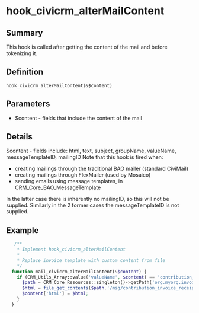 # hook_civicrm_alterMailContent

## Summary

This hook is called after getting the content of the mail and before
tokenizing it.

## Definition

    hook_civicrm_alterMailContent(&$content)

## Parameters

-   $content - fields that include the content of the mail

## Details

$content - fields include: html, text, subject, groupName, valueName, messageTemplateID, mailingID
Note that this hook is fired when: 
- creating mailings through the traditional BAO mailer (standard CiviMail)
- creating mailings through FlexMailer (used by Mosaico)
- sending emails using message templates, in CRM_Core_BAO_MessageTemplate

In the latter case there is inherently no mailingID, so this will not be supplied. Similarly in the 2 former cases the messageTemplateID is not supplied.

## Example

```php
   /**
    * Implement hook_civicrm_alterMailContent
    *
    * Replace invoice template with custom content from file
    */
  function mail_civicrm_alterMailContent(&$content) {
    if (CRM_Utils_Array::value('valueName', $content) == 'contribution_invoice_receipt') {
      $path = CRM_Core_Resources::singleton()->getPath('org.myorg.invoice');
      $html = file_get_contents($path.'/msg/contribution_invoice_receipt.html.tpl');
      $content['html'] = $html;
    }
  }
```
